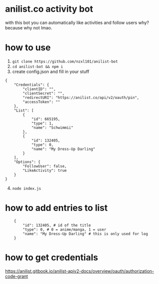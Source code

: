 # anilist.co activity bot
with this bot you can automatically like activities and follow users
why? because why not lmao.

# how to use
1. `git clone https://github.com/nzxl101/anilist-bot`
2. `cd anilist-bot && npm i`
3. create config.json and fill in your stuff
```
{
    "Credentials": {
        "clientID": "",
        "clientSecret": "",
        "redirectURI": "https://anilist.co/api/v2/oauth/pin",
        "accessToken": ""
    },
    "List": [
        {
            "id": 665195,
            "type": 1,
            "name": "Schwimmii"
        },
        {
            "id": 132405,
            "type": 0,
            "name": "My Dress-Up Darling"
        }
    ],
    "Options": {
        "FollowUser": false,
        "LikeActivity": true
    }
}
```
4. `node index.js`

# how to add entries to list
```
    {
        "id": 132405, # id of the title
        "type": 0, # 0 = anime/manga, 1 = user
        "name": "My Dress-Up Darling" # this is only used for log
    }
```

# how to get credentials
https://anilist.gitbook.io/anilist-apiv2-docs/overview/oauth/authorization-code-grant